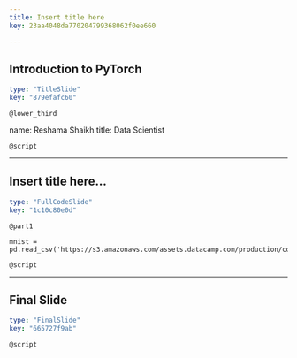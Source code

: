 ```yaml
---
title: Insert title here
key: 23aa4048da770204799368062f0ee660

---
```

## Introduction to PyTorch

```yaml
type: "TitleSlide"
key: "879efafc60"
```

`@lower_third`

name: Reshama Shaikh
title: Data Scientist


`@script`



---
## Insert title here...

```yaml
type: "FullCodeSlide"
key: "1c10c80e0d"
```

`@part1`
```
mnist = pd.read_csv('https://s3.amazonaws.com/assets.datacamp.com/production/course_3524/datasets/mnist_2500.csv')
```


`@script`



---
## Final Slide

```yaml
type: "FinalSlide"
key: "665727f9ab"
```

`@script`


